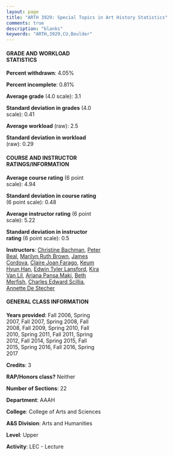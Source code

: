 ```yaml
---
layout: page
title: "ARTH 3929: Special Topics in Art History Statistics"
comments: true
description: "blanks"
keywords: "ARTH,3929,CU,Boulder"
---
```

<head>
<script src="https://ajax.googleapis.com/ajax/libs/jquery/2.1.3/jquery.min.js"></script>
<script src="https://dl.dropboxusercontent.com/s/pc42nxpaw1ea4o9/highcharts.js?dl=0"></script>
<!-- <script src="../assets/js/highcharts.js"></script> -->
<style type="text/css">@font-face {
	font-family: "Bebas Neue";
	src: url(https://www.filehosting.org/file/details/544349/BebasNeue Regular.otf) format("opentype");
	}
	h1.Bebas { 
		font-family: "Bebas Neue", Verdana, Tahoma;
	}
</style>
</head>
<body>
	<div id="container" style="float: right; width: 45%; height: 88%; margin-left: 2.5%; margin-right: 2.5%;"></div>
	<script language="JavaScript">
		$(document).ready(function() {
		var chart = {type: 'column'};
		var title = {text: 'Grade Distribution'};
		var xAxis = {categories: ['A','B','C','D','F'],crosshair: true};
		var yAxis = {min: 0,title: {text: 'Percentage'}};
		var tooltip = {headerFormat: '<center><b><span style="font-size:20px">{point.key}</span></b></center>',
		               pointFormat: '<td style="padding:0"><b>{point.y:.1f}%</b></td>',
		               footerFormat: '</table>',shared: true,useHTML: true};
		var plotOptions = {column: {pointPadding: 0.0,borderWidth: 0}};  
		var credits = {enabled: false};var series= [{name: 'Percent',data: [40.68,41.61,12.31,2.12,3.27,]}];
		var json = {};
		json.chart = chart;
		json.title = title;
		json.tooltip = tooltip;
		json.xAxis = xAxis;
		json.yAxis = yAxis;  
		json.series = series;
		json.plotOptions = plotOptions;  
		json.credits = credits;
		$('#container').highcharts(json);
	});
	</script>
</body>
			   
#### GRADE AND WORKLOAD STATISTICS

**Percent withdrawn**: 4.05%

**Percent incomplete**: 0.81%

**Average grade** (4.0 scale): 3.1

**Standard deviation in grades** (4.0 scale): 0.41

**Average workload** (raw): 2.5

**Standard deviation in workload** (raw): 0.29

#### COURSE AND INSTRUCTOR RATINGS/INFORMATION

**Average course rating** (6 point scale): 4.94

**Standard deviation in course rating** (6 point scale): 0.48

**Average instructor rating** (6 point scale): 5.22

**Standard deviation in instructor rating** (6 point scale): 0.5

**Instructors**: <a href='../../instructors/Christine_Bachman'>Christine Bachman</a>, <a href='../../instructors/Peter_Beal'>Peter Beal</a>, <a href='../../instructors/Marilyn_Ruth_Brown'>Marilyn Ruth Brown</a>, <a href='../../instructors/James_Cordova'>James Cordova</a>, <a href='../../instructors/Claire_Joan_Farago'>Claire Joan Farago</a>, <a href='../../instructors/Keum_Hyun_Han'>Keum Hyun Han</a>, <a href='../../instructors/Edwin_Tyler_Lansford'>Edwin Tyler Lansford</a>, <a href='../../instructors/Kira_Van_Lil'>Kira Van Lil</a>, <a href='../../instructors/Ariana_Pansa_Maki'>Ariana Pansa Maki</a>, <a href='../../instructors/Beth_Merfish'>Beth Merfish</a>, <a href='../../instructors/Charles_Edward_Scillia'>Charles Edward Scillia</a>, <a href='../../instructors/Annette_De_Stecher'>Annette De Stecher</a>

#### GENERAL CLASS INFORMATION

**Years provided**: Fall 2006, Spring 2007, Fall 2007, Spring 2008, Fall 2008, Fall 2009, Spring 2010, Fall 2010, Spring 2011, Fall 2011, Spring 2012, Fall 2014, Spring 2015, Fall 2015, Spring 2016, Fall 2016, Spring 2017

**Credits**: 3

**RAP/Honors class?** Neither

**Number of Sections**: 22

**Department**: AAAH

**College**: College of Arts and Sciences

**A&S Division**: Arts and Humanities

**Level**: Upper

**Activity**: LEC - Lecture
